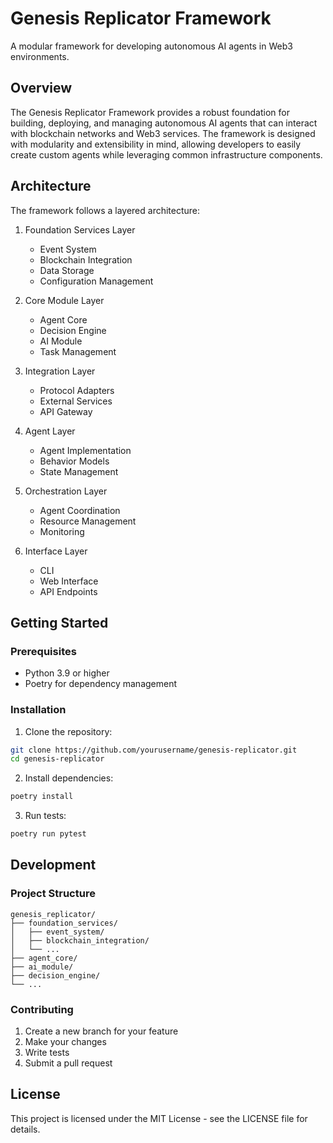 # Genesis Replicator Framework

A modular framework for developing autonomous AI agents in Web3 environments.

## Overview

The Genesis Replicator Framework provides a robust foundation for building, deploying, and managing autonomous AI agents that can interact with blockchain networks and Web3 services. The framework is designed with modularity and extensibility in mind, allowing developers to easily create custom agents while leveraging common infrastructure components.

## Architecture

The framework follows a layered architecture:

1. Foundation Services Layer
   - Event System
   - Blockchain Integration
   - Data Storage
   - Configuration Management

2. Core Module Layer
   - Agent Core
   - Decision Engine
   - AI Module
   - Task Management

3. Integration Layer
   - Protocol Adapters
   - External Services
   - API Gateway

4. Agent Layer
   - Agent Implementation
   - Behavior Models
   - State Management

5. Orchestration Layer
   - Agent Coordination
   - Resource Management
   - Monitoring

6. Interface Layer
   - CLI
   - Web Interface
   - API Endpoints

## Getting Started

### Prerequisites

- Python 3.9 or higher
- Poetry for dependency management

### Installation

1. Clone the repository:
```bash
git clone https://github.com/yourusername/genesis-replicator.git
cd genesis-replicator
```

2. Install dependencies:
```bash
poetry install
```

3. Run tests:
```bash
poetry run pytest
```

## Development

### Project Structure

```
genesis_replicator/
├── foundation_services/
│   ├── event_system/
│   ├── blockchain_integration/
│   └── ...
├── agent_core/
├── ai_module/
├── decision_engine/
└── ...
```

### Contributing

1. Create a new branch for your feature
2. Make your changes
3. Write tests
4. Submit a pull request

## License

This project is licensed under the MIT License - see the LICENSE file for details.
